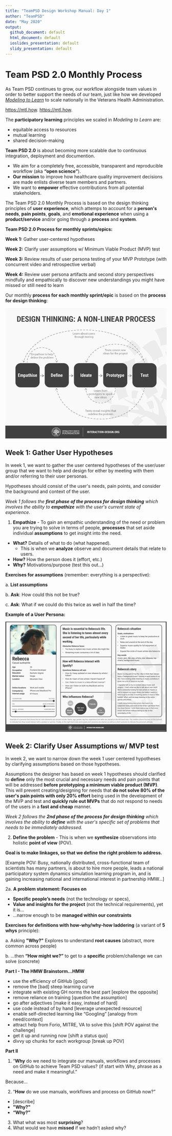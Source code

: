 ```yaml
---
title: "TeamPSD Design Workshop Manual: Day 1"
author: "TeamPSD"
date: "May 2020"
output:
  github_document: default
  html_document: default
  ioslides_presentation: default
  slidy_presentation: default
---
```

# Team PSD 2.0 Monthly Process
As Team PSD continues to grow, our workflow alongside team values in order to better support the needs of our team, just like how we developed 
[_Modeling to Learn_](https://mtl.how) to scale nationally in the Veterans Health Administration.

https://mtl.how.
<https://mtl.how>.

The **participatory learning** principles we scaled in _Modeling to Learn_ are:

- equitable access to resources
- mutual learning
- shared decision-making

**Team PSD 2.0** is about becoming more scalable due to continuous integration, deployment and documention.

- We aim for a completely free, accessible, transparent and reproducible workflow (aka **“open science”**).
- **Our mission** to improve how healthcare quality improvement decisions are made enlists diverse team members and partners.
- We want to **empower** effective contributions from all potential stakeholders.

The Team PSD 2.0 Monthly Process is based on the design thinking principles of **user experience**, which attemps to account for a **person's needs**, **pain points**, **goals**, and **emotional experience** when using a **product/service** and/or going through a **process** and **system**.

**Team PSD 2.0 Process for monthly sprints/epics:**

**Week 1:** Gather user-centered hypotheses

**Week 2:** Clarify user assumptions w/ Minimum Viable Product (MVP) test

**Week 3:** Review results of user persona testing of your MVP Prototype (with concurrent video and retrospective verbal)

**Week 4:** Review user persona artifacts and second story perspectives mindfully and empathically to discover new understandings you might have missed or still need to learn

Our monthly **process for each monthly sprint/epic** is based on the **process for design thinking**:

[<img src = "https://raw.githubusercontent.com/lzim/teampsd/master/resources/design/design_workshop_manual/design_thinking.jpg">](#DontLink)

## Week 1: Gather User Hypotheses

In week 1, we want to gather the user centered hypotheses of the user/user group that we want to help and design for either by meeting with them and/or referring to their user personas.

Hypotheses should consist of the user's needs, pain points, and consider the background and context of the user. 

*Week 1 follows the **first phase of the process for design thinking** which involves the ability to **empathize** with the user's current state of experience.*

1. **Empathize** - To gain an empathic understanding of the need or problem you are trying to solve in terms of people, **processes** that set aside individual **assumptions** to get insight into the need.

- **What?** Details of what to do (what happened).
   - This is when we **analyze** observe and document details that relate to
users.
- **How?** How the person does it (effort, etc.)
- **Why?** Motivations/purpose (test this out...)

**Exercises for assumptions** (remember: everything is a perspective):

a. **List assumptions**

b. **Ask**: How could this not be true?

c. **Ask**: What if we could do this twice as well in half the time?

**Example of a User Persona:**

[<img src = "https://raw.githubusercontent.com/lzim/teampsd/master/resources/design/design_workshop_manual/persona_example.png">](#DontLink)

## Week 2: Clarify User Assumptions w/ MVP test

In week 2, we want to narrow down the week 1 user centered hypotheses by clarifying assumptions based on those hypotheses.

Assumptions the designer has based on week 1 hypotheses should clarified to **define** only the most crucial and necessary needs and pain points that will be addressed **before prototyping a minimum viable product (MVP)**. This will prevent creating/designing for needs that **do not solve 80% of the user's pain points with only 20% effort** being used in the development of the MVP and test and **quickly rule out MVPs** that do not respond to needs of the users in a **fast and cheap** manner.

*Week 2 follows the **2nd phase of the process for design thinking** which involves the ability to **define** with the user's specific set of problems that needs to be immediately addressed.*

2. **Define the problem** - This is when we **synthesize** observations into holistic **point of view** (POV). 

**Goal is to make linkages, so that we define the right problem to address.**

[Example POV: Busy, nationally distributed, cross-functional team of scientists has many partners, is about to hire more people, leads a national participatory system dynamics simulation learning program in, and is gaining increasing national and international interest in partnership HMW...]

2a.	**A problem statement: Focuses on**

- **Specific peopleʼs needs** (not the technology or specs),
- **Value and insights for the project** (not the technical requirements), yet it is...
- ...narrow enough to be **managed within our constraints**

**Exercises for definitions with how-why/why-how laddering** (a variant of **5 whys** principle):

a. Asking **"Why?"** Explores to understand **root causes** (abstract, more common across people)

b. ...then **“How might we?”** to get to a **specific** problem/challenge we can solve (concrete)

**Part I - The HMW Brainstorm...HMW**

- use the efficiency of GitHub [good]
- remove the [bad] steep learning curve
- integrate with existing GH norms the best part [explore the opposite]
- remove reliance on training [question the assumption]
- go after adjectives [make it easy, instead of hard]
- use code instead of by hand [leverage unexpected resource]
- enable self-directed learning like “Googling” [analogy from need/context]
- attract help from Forio, MITRE, VA to solve this [shift POV against the challenge]
- get it up and running now [shift a status quo]
- divvy up chunks for each workgroup [break up POV]
 
**Part II**

1. “**Why** do we need to integrate our manuals, workflows and processes on GitHub to achieve Team PSD values? (if start with Why, phrase as a need and make it meaningful.”

Because...

2. “**How** do we use manuals, workflows and process on GitHub now?”

- [describe]
- **"Why?"**
- **“Why?”**

3. What what was most **surprising**?
4. What would we have **missed** if we hadnʼt asked why?
